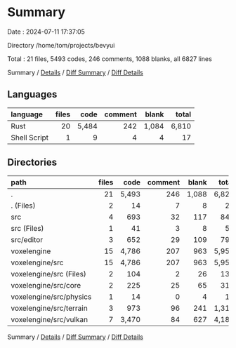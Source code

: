 # Summary

Date : 2024-07-11 17:37:05

Directory /home/tom/projects/bevyui

Total : 21 files,  5493 codes, 246 comments, 1088 blanks, all 6827 lines

Summary / [Details](details.md) / [Diff Summary](diff.md) / [Diff Details](diff-details.md)

## Languages
| language | files | code | comment | blank | total |
| :--- | ---: | ---: | ---: | ---: | ---: |
| Rust | 20 | 5,484 | 242 | 1,084 | 6,810 |
| Shell Script | 1 | 9 | 4 | 4 | 17 |

## Directories
| path | files | code | comment | blank | total |
| :--- | ---: | ---: | ---: | ---: | ---: |
| . | 21 | 5,493 | 246 | 1,088 | 6,827 |
| . (Files) | 2 | 14 | 7 | 8 | 29 |
| src | 4 | 693 | 32 | 117 | 842 |
| src (Files) | 1 | 41 | 3 | 8 | 52 |
| src/editor | 3 | 652 | 29 | 109 | 790 |
| voxelengine | 15 | 4,786 | 207 | 963 | 5,956 |
| voxelengine/src | 15 | 4,786 | 207 | 963 | 5,956 |
| voxelengine/src (Files) | 2 | 104 | 2 | 26 | 132 |
| voxelengine/src/core | 2 | 225 | 25 | 65 | 315 |
| voxelengine/src/physics | 1 | 14 | 0 | 4 | 18 |
| voxelengine/src/terrain | 3 | 973 | 96 | 241 | 1,310 |
| voxelengine/src/vulkan | 7 | 3,470 | 84 | 627 | 4,181 |

Summary / [Details](details.md) / [Diff Summary](diff.md) / [Diff Details](diff-details.md)